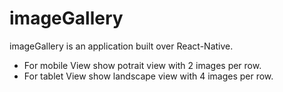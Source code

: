 # imageGallery
imageGallery is an application built over React-Native. 
 * For mobile View show potrait view with 2 images per row.
 * For tablet View show landscape view with 4 images per row.
